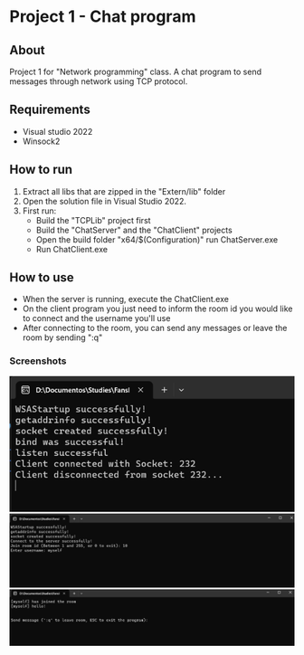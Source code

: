 # Project 1 - Chat program

## About

Project 1 for "Network programming" class. A chat program to send messages through network using TCP protocol.

## Requirements

- Visual studio 2022
- Winsock2

## How to run

1. Extract all libs that are zipped in the "Extern/lib" folder
2. Open the solution file in Visual Studio 2022.
3. First run:
    - Build the "TCPLib" project first
    - Build the "ChatServer" and the "ChatClient" projects
    - Open the build folder "x64/$(Configuration)" run ChatServer.exe
    - Run ChatClient.exe

## How to use

- When the server is running, execute the ChatClient.exe
- On the client program you just need to inform the room id you would like to connect and the username you'll use
- After connecting to the room, you can send any messages or leave the room by sending ":q"

### Screenshots

![Server screen](docs/print_chatserver.png)
![Out room screen](docs/print_chatclient_outroom.png)
![In room screen](docs/print_chatclient_inroom.png)
